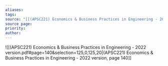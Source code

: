 ```yaml
---
aliases: 
tags: 
source: "[[(APSC221) Economics & Business Practices in Engineering - 2022 version.pdf#page=140&selection=125,0,125,20|(APSC221) Economics & Business Practices in Engineering - 2022 version, page 140]]"
source page: 
priority: 
author:
---
```


![[(APSC221) Economics & Business Practices in Engineering - 2022 version.pdf#page=140&selection=125,0,125,20|(APSC221) Economics & Business Practices in Engineering - 2022 version, page 140]]